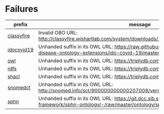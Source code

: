 # Failures

| prefix                                          | message                                                                                                                                              |
|-------------------------------------------------|------------------------------------------------------------------------------------------------------------------------------------------------------|
| [classyfire](https://bioregistry.io/classyfire) | Invalid OBO URL: http://classyfire.wishartlab.com/system/downloads/1_0/chemont/ChemOnt_2_1.obo.zip                                                   |
| [idocovid19](https://bioregistry.io/idocovid19) | Unhanded suffix in its OWL URL: https://raw.githubusercontent.com/infectious-disease-ontology-extensions/ido-covid-19/master/ontology/ido%20covid-19 |
| [owl](https://bioregistry.io/owl)               | Unhanded suffix in its OWL URL: https://triplydb.com/w3c/owl/download.trig.gz                                                                        |
| [rdfs](https://bioregistry.io/rdfs)             | Unhanded suffix in its OWL URL: https://triplydb.com/w3c/rdfs/download.trig.gz                                                                       |
| [shacl](https://bioregistry.io/shacl)           | Unhanded suffix in its OWL URL: https://triplydb.com/w3c/sh/download.trig.gz                                                                         |
| [snomedct](https://bioregistry.io/snomedct)     | Unhanded suffix in its OWL URL: http://snomed.info/sct/900000000000207008/version/20200131                                                           |
| [sphn](https://bioregistry.io/sphn)             | Unhanded suffix in its OWL URL: https://git.dcc.sib.swiss/sphn-semantic-framework/sphn-ontology/-/raw/master/ontology/sphn_ontology.owl?inline=false |
